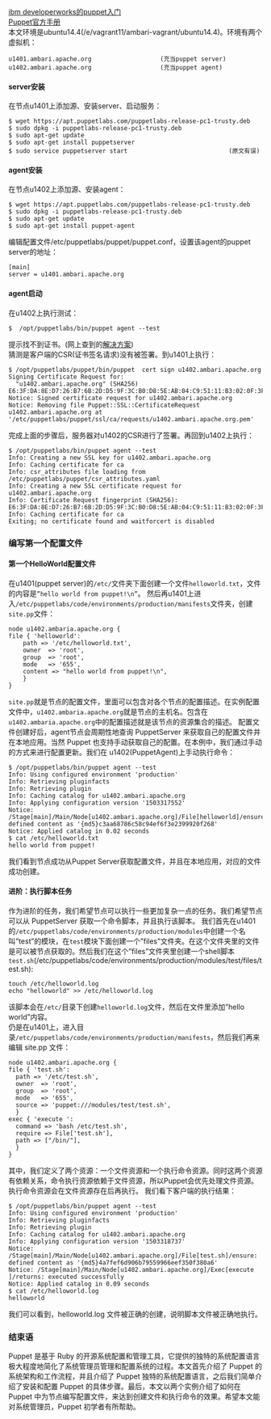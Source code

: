 [ibm developerworks的puppet入门](https://www.ibm.com/developerworks/cn/opensource/os-cn-puppet/index.html)  
[Puppet官方手册](https://docs.puppet.com/puppetserver/5.0/install_from_packages.html#red-hat-enterprise-linux)  
本文环境是ubuntu14.4(/e/vagrant11/ambari-vagrant/ubuntu14.4)。环境有两个虚拟机：
```
u1401.ambari.apache.org                   (充当puppet server)
u1402.ambari.apache.org                   (充当puppet agent)
```
#### server安装
在节点u1401上添加源、安装server、启动服务：
```
$ wget https://apt.puppetlabs.com/puppetlabs-release-pc1-trusty.deb
$ sudo dpkg -i puppetlabs-release-pc1-trusty.deb
$ sudo apt-get update
$ sudo apt-get install puppetserver
$ sudo service puppetserver start                            (原文有误)
```
#### agent安装
在节点u1402上添加源、安装agent：
```
$ wget https://apt.puppetlabs.com/puppetlabs-release-pc1-trusty.deb
$ sudo dpkg -i puppetlabs-release-pc1-trusty.deb
$ sudo apt-get update
$ sudo apt-get install puppet-agent 
```
编辑配置文件/etc/puppetlabs/puppet/puppet.conf，设置该agent的puppet server的地址：
```
[main]
server = u1401.ambari.apache.org
```
#### agent启动
在u1402上执行测试：
```
$  /opt/puppetlabs/bin/puppet agent --test
```
提示找不到证书。(网上查到的[解决方案](https://www.slideshare.net/AshwinPawar/puppet-agent))  
猜测是客户端的CSR(证书签名请求)没有被签署。到u1401上执行：
```
$ /opt/puppetlabs/puppet/bin/puppet  cert sign u1402.ambari.apache.org
Signing Certificate Request for:
  "u1402.ambari.apache.org" (SHA256) E6:3F:DA:8E:D7:26:B7:6B:2D:D5:9F:3C:B0:D8:5E:AB:04:C9:51:11:B3:02:0F:3F:BE:9E:9F:FA:02:94:18:3C
Notice: Signed certificate request for u1402.ambari.apache.org
Notice: Removing file Puppet::SSL::CertificateRequest u1402.ambari.apache.org at '/etc/puppetlabs/puppet/ssl/ca/requests/u1402.ambari.apache.org.pem'
```
完成上面的步骤后，服务器对u1402的CSR进行了签署。再回到u1402上执行：
```
$ /opt/puppetlabs/bin/puppet agent --test
Info: Creating a new SSL key for u1402.ambari.apache.org
Info: Caching certificate for ca
Info: csr_attributes file loading from /etc/puppetlabs/puppet/csr_attributes.yaml
Info: Creating a new SSL certificate request for u1402.ambari.apache.org
Info: Certificate Request fingerprint (SHA256): E6:3F:DA:8E:D7:26:B7:6B:2D:D5:9F:3C:B0:D8:5E:AB:04:C9:51:11:B3:02:0F:3F:BE:9E:9F:FA:02:94:18:3C
Info: Caching certificate for ca
Exiting; no certificate found and waitforcert is disabled
```

### 编写第一个配置文件
#### 第一个HelloWorld配置文件
在u1401(puppet server)的`/etc/`文件夹下面创建一个文件`helloworld.txt`，文件的内容是`”hello world from puppet!\n”`。
然后再u1401上进入`/etc/puppetlabs/code/environments/production/manifests`文件夹，创建`site.pp`文件：
```
node u1402.ambaria.apache.org {
file { 'helloworld':
    path => '/etc/helloworld.txt',
    owner  => 'root',
    group  => 'root',
    mode   => '655',
    content => "hello world from puppet!\n",
    }
}
```
`site.pp`就是节点的配置文件，里面可以包含对各个节点的配置描述。在实例配置文件中，`u1402.ambaria.apache.org`就是节点的主机名。包含在 `u1402.ambaria.apache.org`中的配置描述就是该节点的资源集合的描述。
配置文件创建好后，agent节点会周期性地查询 PuppetServer 来获取自己的配置文件并在本地应用。当然 Puppet 也支持手动获取自己的配置。在本例中，我们通过手动的方式来进行配置更新。我们在 u1402(PuppetAgent)上手动执行命令：
```
$ /opt/puppetlabs/bin/puppet agent --test
Info: Using configured environment 'production'
Info: Retrieving pluginfacts
Info: Retrieving plugin
Info: Caching catalog for u1402.ambari.apache.org
Info: Applying configuration version '1503317552'
Notice: /Stage[main]/Main/Node[u1402.ambari.apache.org]/File[helloworld]/ensure: defined content as '{md5}c3aa68786c58c94ef6f3e2399920f268'
Notice: Applied catalog in 0.02 seconds
$ cat /etc/helloworld.txt 
hello world from puppet!
```
我们看到节点成功从Puppet Server获取配置文件，并且在本地应用，对应的文件成功创建。

#### 进阶：执行脚本任务
作为进阶的任务，我们希望节点可以执行一些更加复杂一点的任务。我们希望节点可以从 PuppetServer 获取一个命令脚本，并且执行该脚本。
我们首先在u1401的`/etc/puppetlabs/code/environments/production/modules`中创建一个名叫”test”的模块，在`test`模块下面创建一个”files”文件夹。在这个文件夹里的文件是可以被节点获取的。然后我们在这个”files”文件夹里创建一个shell脚本`test.sh`(/etc/puppetlabs/code/environments/production/modules/test/files/test.sh):
```
touch /etc/helloworld.log
echo "helloworld" >> /etc/helloworld.log
```
该脚本会在`/etc/`目录下创建`helloworld.log`文件，然后在文件里添加”hello world”内容。  
仍是在u1401上，进入目录`/etc/puppetlabs/code/environments/production/manifests`，然后我们再来编辑 site.pp 文件：
```
node u1402.ambari.apache.org {
file { 'test.sh':
  path => '/etc/test.sh',
  owner  => 'root',
  group  => 'root',
  mode   => '655',
  source => 'puppet:///modules/test/test.sh',
  }
exec { 'execute ':
  command => 'bash /etc/test.sh',
  require => File['test.sh'],
  path => ["/bin/"],
  }
}
```
其中，我们定义了两个资源：一个文件资源和一个执行命令资源。同时这两个资源有依赖关系，命令执行资源依赖于文件资源，所以Puppet会优先处理文件资源。执行命令资源会在文件资源存在后再执行。
我们看下客户端的执行结果：
```
$ /opt/puppetlabs/bin/puppet agent --test
Info: Using configured environment 'production'
Info: Retrieving pluginfacts
Info: Retrieving plugin
Info: Caching catalog for u1402.ambari.apache.org
Info: Applying configuration version '1503318737'
Notice: /Stage[main]/Main/Node[u1402.ambari.apache.org]/File[test.sh]/ensure: defined content as '{md5}4a7fef6d906b79559966eef350f380a6'
Notice: /Stage[main]/Main/Node[u1402.ambari.apache.org]/Exec[execute ]/returns: executed successfully
Notice: Applied catalog in 0.09 seconds
$ cat /etc/helloworld.log 
helloworld
```
我们可以看到，helloworld.log 文件被正确的创建，说明脚本文件被正确地执行。

### 结束语
Puppet 是基于 Ruby 的开源系统配置和管理工具，它提供的独特的系统配置语言极大程度地简化了系统管理员管理和配置系统的过程。本文首先介绍了 Puppet 的系统架构和工作流程，并且介绍了 Puppet 独特的系统配置语言，之后我们简单介绍了安装和配置 Puppet 的具体步骤。最后，本文以两个实例介绍了如何在 Puppet 中为节点编写配置文件，来达到创建文件和执行命令的效果。希望本文能对系统管理员，Puppet 初学者有所帮助。
